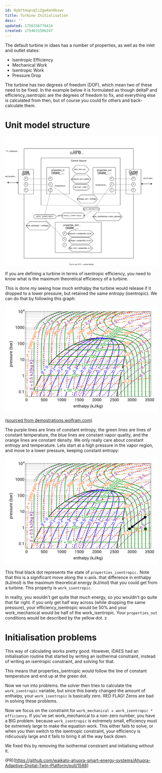 ```yaml
---
id: 0ybttmupvqli2gw4en8kxwv
title: Turbine Initialisation
desc: ''
updated: 1756336776416
created: 1754631586247
---
```



The default turbine in idaes has a number of properties, as well as the inlet and outlet states:


- Isentropic Efficiency
- Mechanical Work
- Isentropic Work
- Pressure Drop

The turbine has two degrees of freedom (DOF), which mean two of these need to be fixed. In the example below it is formulated as though deltaP and efficiency_isentropic are the degrees of freedom to fix, and everything else is calculated from then, but of course you could fix others and back-calculate them.

# Unit model structure

![Idaes Turbine Unit Model](assets/turbine_initialisation.drawio.svg)

If you are defining a turbine in terms of isentropic efficiency, you need to know what is the maximum theoretical efficiency of a turbine. 

This is done my seeing how much enthalpy the turbine would release if it dropped to a lower pressure, but retained the same entropy (isentropic). We can do that by following this graph:


![Pressure-enthalpy diagram of water ](assets/pressure_enthalpy_water.png)

[(sourced from demostrations.wolfram.com)](https://demonstrations.wolfram.com/PressureEnthalpyDiagramForWater/)

The purple lines are lines of constant entropy, the green lines are lines of constant temperature, the blue lines are constant vapor quality, and the orange lines are constant density. We only really care about constant entropy and temperature. Lets start at a high pressure in the vapor region, and move to a lower pressure, keeping constant entropy:

![moving from a higher pressure to a lower pressure while keeping constant entropy (black line)](assets/pressure_enthalpy_turbine.drawio.png)

This final black dot represents the state of `properties_isentropic.` Note that this is a significant move along the x-axis. that difference in enthalpy (kJ/mol) is the maximum theoretical energy (kJ/mol) that you could get from a turbine. This property is `work_isentropic`.

In reality, you wouldn't get quite that much energy, so you wouldn't go quite that far right. if you only get half way across (while dropping the same pressure), your efficiency_isentropic would be 50% and your work_mechanical would be half of the work_isentropic. Your `properties_out` conditions would be described by the yellow dot.
z

# Initialisation problems

This way of calculating works pretty good. However, IDAES had an initialisation routine that started by writing an isothermal constraint, instead of writing an isentropic constraint, and solving for that. 

This means that properties_isentropic would follow the line of constant temperature and end up at the green dot. 

Now we run into problems. the solver then tries to calculate the  `work_isentropic` variable, but since this barely changed the amount of enthalpy, your `work_isentropic` is basically zero. RED FLAG! Zeros are bad in solving these problems.

Now we focus on the constraint for `work_mechanical = work_isentropic * efficiency`. If you've set work_mechanical to a non-zero number, you have a BIG problem. because `work_isentropic` is extremely small, efficiency must be extremely large to make the equation work. This either fails to solve, or when you then switch to the isentropic constraint, your efficiency is ridicuously large and it fails to bring it all the way back down. 

We fixed this by removing the isothermal constraint and initialising without it.


(PR)[https://github.com/waikato-ahuora-smart-energy-systems/Ahuora-Adaptive-Digital-Twin-Platform/pull/1588]
